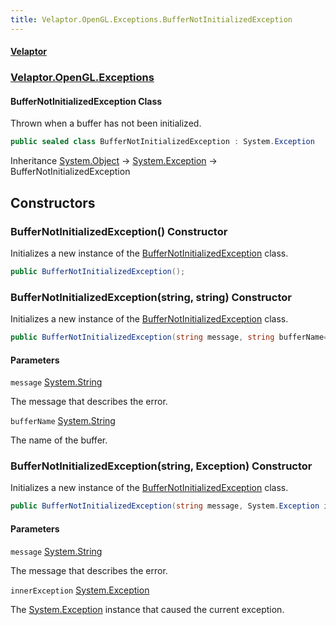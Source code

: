 ```yaml
---
title: Velaptor.OpenGL.Exceptions.BufferNotInitializedException
---
```


#### [Velaptor](Namespaces.md 'Velaptor Namespaces')
### [Velaptor.OpenGL.Exceptions](Velaptor.OpenGL.Exceptions.md 'Velaptor.OpenGL.Exceptions')

#### BufferNotInitializedException Class

Thrown when a buffer has not been initialized.

```csharp
public sealed class BufferNotInitializedException : System.Exception
```

Inheritance [System.Object](https://docs.microsoft.com/en-us/dotnet/api/System.Object 'System.Object') → [System.Exception](https://docs.microsoft.com/en-us/dotnet/api/System.Exception 'System.Exception') → BufferNotInitializedException
## Constructors

<a name='Velaptor.OpenGL.Exceptions.BufferNotInitializedException.BufferNotInitializedException()'></a>

### BufferNotInitializedException() Constructor

Initializes a new instance of the [BufferNotInitializedException](Velaptor.OpenGL.Exceptions.BufferNotInitializedException.md 'Velaptor.OpenGL.Exceptions.BufferNotInitializedException') class.

```csharp
public BufferNotInitializedException();
```

<a name='Velaptor.OpenGL.Exceptions.BufferNotInitializedException.BufferNotInitializedException(string,string)'></a>

### BufferNotInitializedException(string, string) Constructor

Initializes a new instance of the [BufferNotInitializedException](Velaptor.OpenGL.Exceptions.BufferNotInitializedException.md 'Velaptor.OpenGL.Exceptions.BufferNotInitializedException') class.

```csharp
public BufferNotInitializedException(string message, string bufferName="");
```
#### Parameters

<a name='Velaptor.OpenGL.Exceptions.BufferNotInitializedException.BufferNotInitializedException(string,string).message'></a>

`message` [System.String](https://docs.microsoft.com/en-us/dotnet/api/System.String 'System.String')

The message that describes the error.

<a name='Velaptor.OpenGL.Exceptions.BufferNotInitializedException.BufferNotInitializedException(string,string).bufferName'></a>

`bufferName` [System.String](https://docs.microsoft.com/en-us/dotnet/api/System.String 'System.String')

The name of the buffer.

<a name='Velaptor.OpenGL.Exceptions.BufferNotInitializedException.BufferNotInitializedException(string,System.Exception)'></a>

### BufferNotInitializedException(string, Exception) Constructor

Initializes a new instance of the [BufferNotInitializedException](Velaptor.OpenGL.Exceptions.BufferNotInitializedException.md 'Velaptor.OpenGL.Exceptions.BufferNotInitializedException') class.

```csharp
public BufferNotInitializedException(string message, System.Exception innerException);
```
#### Parameters

<a name='Velaptor.OpenGL.Exceptions.BufferNotInitializedException.BufferNotInitializedException(string,System.Exception).message'></a>

`message` [System.String](https://docs.microsoft.com/en-us/dotnet/api/System.String 'System.String')

The message that describes the error.

<a name='Velaptor.OpenGL.Exceptions.BufferNotInitializedException.BufferNotInitializedException(string,System.Exception).innerException'></a>

`innerException` [System.Exception](https://docs.microsoft.com/en-us/dotnet/api/System.Exception 'System.Exception')

The [System.Exception](https://docs.microsoft.com/en-us/dotnet/api/System.Exception 'System.Exception') instance that caused the current exception.